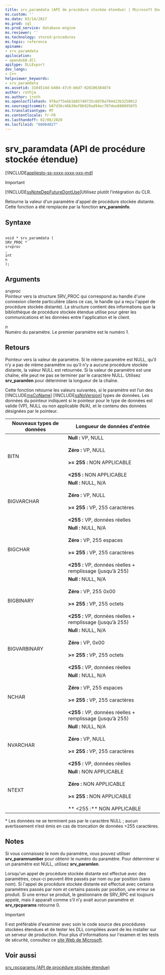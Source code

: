 ```yaml
---
title: srv_paramdata (API de procédure stockée étendue) | Microsoft Docs
ms.custom: ''
ms.date: 03/14/2017
ms.prod: sql
ms.prod_service: database-engine
ms.reviewer: ''
ms.technology: stored-procedures
ms.topic: reference
apiname:
- srv_paramdata
apilocation:
- opends60.dll
apitype: DLLExport
dev_langs:
- C++
helpviewer_keywords:
- srv_paramdata
ms.assetid: 3104514d-b404-47c9-b6d7-928106384874
author: rothja
ms.author: jroth
ms.openlocfilehash: 9f8a7f5ebb1b85740735c6070a784423b3258012
ms.sourcegitcommit: b87d36c46b39af8b929ad94ec707dee8800950f5
ms.translationtype: MT
ms.contentlocale: fr-FR
ms.lasthandoff: 02/08/2020
ms.locfileid: "68064027"
---
```

# <a name="srv_paramdata-extended-stored-procedure-api"></a>srv_paramdata (API de procédure stockée étendue)
[!INCLUDE[appliesto-ss-xxxx-xxxx-xxx-md](../../includes/appliesto-ss-xxxx-xxxx-xxx-md.md)]
    
> [!IMPORTANT]  
>  [!INCLUDE[ssNoteDepFutureDontUse](../../includes/ssnotedepfuturedontuse-md.md)]Utilisez plutôt l’intégration du CLR.  
  
 Retourne la valeur d'un paramètre d'appel de procédure stockée distante. Cette fonction a été remplacée par la fonction **srv_paraminfo**.  
  
## <a name="syntax"></a>Syntaxe  
  
```  
  
void * srv_paramdata (  
SRV_PROC *  
srvproc  
,  
int  
n   
);  
```  
  
## <a name="arguments"></a>Arguments  
 *srvproc*  
 Pointeur vers la structure SRV_PROC qui correspond au handle d'une connexion cliente particulière (dans ce cas, le handle qui a reçu l'appel de procédure stockée distante). La structure contient des informations que la bibliothèque de procédure stockée étendue utilise pour gérer les communications et les données entre l'application et le client.  
  
 *n*  
 Numéro du paramètre. Le premier paramètre est le numéro 1.  
  
## <a name="returns"></a>Retours  
 Pointeur vers la valeur de paramètre. Si le *n*ième paramètre est NULL, qu’il n’y a pas de *n*ième paramètre ou qu’il n’y a aucune procédure stockée distante, la valeur NULL est retournée. Si la valeur de paramètre est une chaîne, elle peut ne pas se terminer par le caractère NULL. Utilisez **srv_paramlen** pour déterminer la longueur de la chaîne.  
  
 Cette fonction retourne les valeurs suivantes, si le paramètre est l’un des [!INCLUDE[msCoName](../../includes/msconame-md.md)] [!INCLUDE[ssNoVersion](../../includes/ssnoversion-md.md)] types de données. Les données du pointeur indiquent si le pointeur pour le type de données est valide (VP), NULL ou non applicable (N/A), et le contenu des données désignées par le pointeur.  
  
|Nouveaux types de données|Longueur de données d'entrée|  
|--------------------|-----------------------|  
|BITN|**Null :** VP, NULL<br /><br /> **Zéro :** VP, NULL<br /><br /> **>= 255 :** NON APPLICABLE<br /><br /> **<255 :** NON APPLICABLE|  
|BIGVARCHAR|**Null :** NULL, N/A<br /><br /> **Zéro :** VP, NULL<br /><br /> **>= 255 :** VP, 255 caractères<br /><br /> **<255 :** VP, données réelles|  
|BIGCHAR|**Null :** NULL, N/A<br /><br /> **Zéro :** VP, 255 espaces<br /><br /> **>= 255 :** VP, 255 caractères<br /><br /> **<255 :** VP, données réelles + remplissage (jusqu’à 255)|  
|BIGBINARY|**Null :** NULL, N/A<br /><br /> **Zéro :** VP, 255 0x00<br /><br /> **>= 255 :** VP, 255 octets<br /><br /> **<255 :** VP, données réelles + remplissage (jusqu’à 255)|  
|BIGVARBINARY|**Null :** NULL, N/A<br /><br /> **Zéro :** VP, 0x00<br /><br /> **>= 255 :** VP, 255 octets<br /><br /> **<255 :** VP, données réelles|  
|NCHAR|**Null :** NULL, N/A<br /><br /> **Zéro :** VP, 255 espaces<br /><br /> **>= 255 :** VP, 255 caractères<br /><br /> **<255 :** VP, données réelles + remplissage (jusqu’à 255)|  
|NVARCHAR|**Null :** NULL, N/A<br /><br /> **Zéro :** VP, NULL<br /><br /> **>= 255 :** VP, 255 caractères<br /><br /> **<255 :** VP, données réelles|  
|NTEXT|**Null :** NON APPLICABLE<br /><br /> **Zéro :** NON APPLICABLE<br /><br /> **>= 255 :** NON APPLICABLE<br /><br /> ** \<255 :** NON APPLICABLE|  
  
 
  \*   Les données ne se terminent pas par le caractère NULL ; aucun avertissement n’est émis en cas de troncation de données >255 caractères.  
  
## <a name="remarks"></a>Notes  
 Si vous connaissez le nom du paramètre, vous pouvez utiliser **srv_paramnumber** pour obtenir le numéro du paramètre. Pour déterminer si un paramètre est NULL, utilisez **srv_paramlen**.  
  
 Lorsqu'un appel de procédure stockée distante est effectué avec des paramètres, ceux-ci peuvent être passés par nom ou par position (sans nom). Si l'appel de procédure stockée distante est effectué avec certains paramètres passés par nom et certains passés par position, une erreur se produit. Si une erreur se produit, le gestionnaire de SRV_RPC est toujours appelé, mais il apparaît comme s’il n’y avait aucun paramètre et **srv_rpcparams** retourne 0.  
  
> [!IMPORTANT]  
>  Il est préférable d'examiner avec soin le code source des procédures stockées étendues et de tester les DLL compilées avant de les installer sur un serveur de production. Pour plus d'informations sur l'examen et les tests de sécurité, consultez ce [site Web de Microsoft](https://go.microsoft.com/fwlink/?LinkID=54761&amp;clcid=0x409https://msdn.microsoft.com/security/).  
  
## <a name="see-also"></a>Voir aussi  
 [srv_rpcparams &#40;API de procédure stockée étendue&#41;](../../relational-databases/extended-stored-procedures-reference/srv-rpcparams-extended-stored-procedure-api.md)  
  
  
